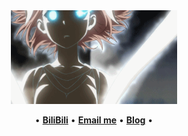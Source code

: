<div align="center">
<img height="150" src="https://raw.githubusercontent.com/glepnir/glepnir/master/1.gif" alt="gif with funny random cat say thank you." />
</div>

<p align="center">
•
<b><a href="https://space.bilibili.com/321783076/"> BiliBili</a></b>
•
<b><a href="mailto:glepnir@neovim.pro"> Email me</a></b>
•
<b><a href="https://yupdo.org">Blog</a></b>
•
</p>

